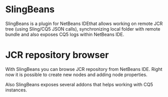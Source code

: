 SlingBeans
==========
SlingBeans is a plugin for NetBeans IDEthat allows working on remote JCR tree (using Sling/CQ5 JSON calls), synchronizing local folder with remote bundle and also exposes CQ5 logs within NetBeans IDE.

JCR repository browser
==========
With SlingBeans you can browse JCR repository from NetBeans IDE. Right now it is possible to create new nodes and adding node properties.


Also SlingBeans exposes several addons that helps working with CQ5 instances.
